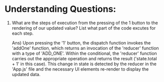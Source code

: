 # Understanding Questions:
1. What are the steps of execution from the pressing of the 1 button to the rendering of our updated value? List what part of the code excutes for each step.

    Ans) Upon pressing the '1' button, the dispatch function invokes the 'addOne' function, which returns an invocation of the 'reducer' function with a type of 'ADD_ONE'. Within the conditional, the 'reducer' function carries out the appropriate operation and returns the result ('state.total + 1' in this case). This change in state is detected by the reducer in the 'App.js' file and the necessary UI elements re-render to display the updated data.
